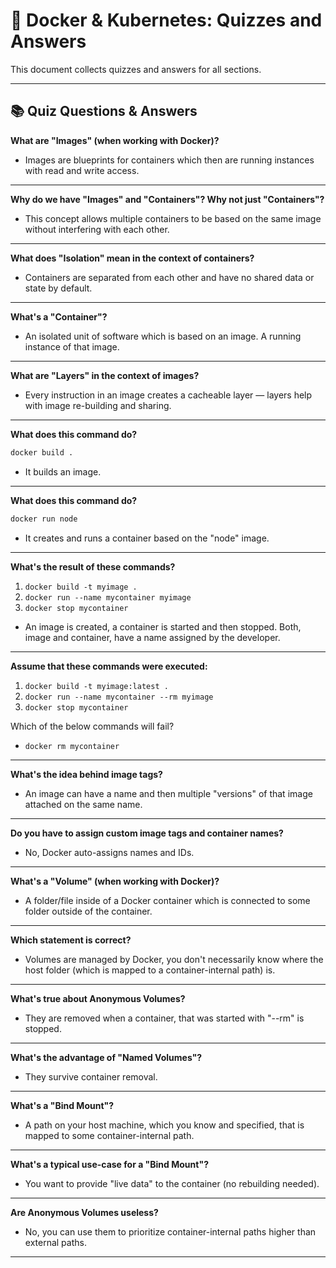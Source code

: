 # 🔫 Docker & Kubernetes: Quizzes and Answers

This document collects quizzes and answers for all sections.

---

## 📚 Quiz Questions & Answers

**What are "Images" (when working with Docker)?**
- Images are blueprints for containers which then are running instances with read and write access.

---

**Why do we have "Images" and "Containers"? Why not just "Containers"?**
- This concept allows multiple containers to be based on the same image without interfering with each other.

---

**What does "Isolation" mean in the context of containers?**
- Containers are separated from each other and have no shared data or state by default.

---

**What's a "Container"?**
- An isolated unit of software which is based on an image. A running instance of that image.

---

**What are "Layers" in the context of images?**
- Every instruction in an image creates a cacheable layer — layers help with image re-building and sharing.

---

**What does this command do?**

```bash
docker build .
```
- It builds an image.

---

**What does this command do?**

```bash
docker run node
```
- It creates and runs a container based on the "node" image.

---

**What's the result of these commands?**

1. `docker build -t myimage .`
2. `docker run --name mycontainer myimage`
3. `docker stop mycontainer`

- An image is created, a container is started and then stopped. Both, image and container, have a name assigned by the developer.

---

**Assume that these commands were executed:**

1. `docker build -t myimage:latest .`
2. `docker run --name mycontainer --rm myimage`
3. `docker stop mycontainer`

Which of the below commands will fail?
- `docker rm mycontainer`

---

**What's the idea behind image tags?**
- An image can have a name and then multiple "versions" of that image attached on the same name.

---

**Do you have to assign custom image tags and container names?**
- No, Docker auto-assigns names and IDs.

---

**What's a "Volume" (when working with Docker)?**
- A folder/file inside of a Docker container which is connected to some folder outside of the container.

---

**Which statement is correct?**
- Volumes are managed by Docker, you don't necessarily know where the host folder (which is mapped to a container-internal path) is.

---

**What's true about Anonymous Volumes?**
- They are removed when a container, that was started with "--rm" is stopped.

---

**What's the advantage of "Named Volumes"?**
- They survive container removal.

---

**What's a "Bind Mount"?**
- A path on your host machine, which you know and specified, that is mapped to some container-internal path.

---

**What's a typical use-case for a "Bind Mount"?**
- You want to provide "live data" to the container (no rebuilding needed).

---

**Are Anonymous Volumes useless?**
- No, you can use them to prioritize container-internal paths higher than external paths.

---